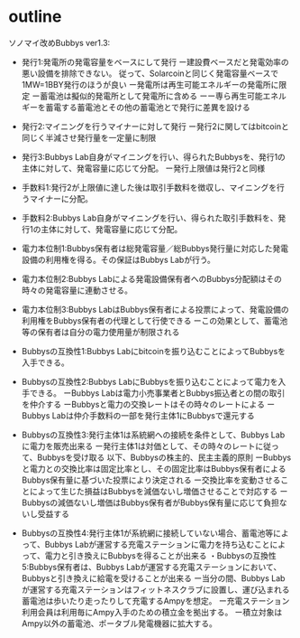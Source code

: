 # outline
ソノマイ改めBubbys ver1.3:
* 発行1:発電所の発電容量をベースにして発行
ー建設費ベースだと発電効率の悪い設備を排除できない。
       従って、Solarcoinと同じく発電容量ベースで1MW=1BBY発行のほうが良い
ー発電所は再生可能エネルギーの発電所に限定
ー蓄電池は擬似的発電所として発電所に含める
ーー専ら再生可能エネルギーを蓄電する蓄電池とその他の蓄電池とで発行に差異を設ける

* 発行2:マイニングを行うマイナーに対して発行
ー発行2に関してはbitcoinと同じく半減させ発行量を一定量に制限
* 発行3:Bubbys Lab自身がマイニングを行い、得られたBubbysを、発行1の主体に対して、発電容量に応じて分配。
ー発行上限値は発行2と同様

* 手数料1:発行2が上限値に達した後は取引手数料を徴収し、マイニングを行うマイナーに分配。
* 手数料2:Bubbys Lab自身がマイニングを行い、得られた取引手数料を、発行1の主体に対して、発電容量に応じて分配。

* 電力本位制1:Bubbys保有者は総発電容量／総Bubbys発行量に対応した発電設備の利用権を得る。その保証はBubbys Labが行う。
* 電力本位制2:Bubbys Labによる発電設備保有者へのBubbys分配額はその時々の発電容量に連動させる。
* 電力本位制3:Bubbys LabはBubbys保有者による投票によって、発電設備の利用権をBubbys保有者の代理として行使できる
ーこの効果として、蓄電池等の保有者は自分の電力使用量が制限される

* Bubbysの互換性1:Bubbys Labにbitcoinを振り込むことによってBubbysを入手できる。
* Bubbysの互換性2:Bubbys LabにBubbysを振り込むことによって電力を入手できる。
ーBubbys Labは電力小売事業者とBubbys振込者との間の取引を仲介する
ーBubbysと電力の交換レートはその時々のレートによる
ーBubbys Labは仲介手数料の一部を発行主体1にBubbysで還元する
* Bubbysの互換性3:発行主体1は系統網への接続を条件として、Bubbys Labに電力を販売出来る
       ー発行主体1は対価として、その時々のレートに従って、Bubbysを受け取る
           以下、Bubbysの株主的、民主主義的原則
           ーBubbysと電力との交換比率は固定比率とし、その固定比率はBubbys保有者によるBubbys保有量に基づいた投票により決定される
            ー交換比率を変動させることによって生じた損益はBubbysを減価ないし増価させることで対応する
           ーBubbysの減価ないし増価はBubbys保有者がBubbys保有量に応じて負担ないし受益する
* Bubbysの互換性4:発行主体1が系統網に接続していない場合、蓄電池等によって、Bubbys Labが運営する充電ステーションに電力を持ち込むことによって、電力と引き換えにBubbysを得ることが出来る
・Bubbysの互換性5:Bubbys保有者は、Bubbys Labが運営する充電ステーションにおいて、Bubbysと引き換えに給電を受けることが出来る
  ー当分の間、Bubbys Labが運営する充電ステーションはフィットネスクラブに設置し、運び込まれる蓄電池は歩いたり走ったりして充電するAmpyを想定。
 ー充電ステーション利用会員は利用毎にAmpy入手のための積立金を拠出する。
 ー積立対象はAmpy以外の蓄電池、ポータブル発電機器に拡大する。




